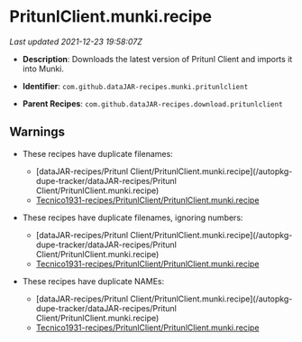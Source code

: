 # PritunlClient.munki.recipe

_Last updated 2021-12-23 19:58:07Z_

- **Description**: Downloads the latest version of Pritunl Client and imports it into Munki.

- **Identifier**: `com.github.dataJAR-recipes.munki.pritunlclient`

- **Parent Recipes**: `com.github.dataJAR-recipes.download.pritunlclient`

## Warnings

- These recipes have duplicate filenames:
    - [dataJAR-recipes/Pritunl Client/PritunlClient.munki.recipe](/autopkg-dupe-tracker/dataJAR-recipes/Pritunl Client/PritunlClient.munki.recipe)
    - [Tecnico1931-recipes/PritunlClient/PritunlClient.munki.recipe](/autopkg-dupe-tracker/Tecnico1931-recipes/PritunlClient/PritunlClient.munki.recipe)

- These recipes have duplicate filenames, ignoring numbers:
    - [dataJAR-recipes/Pritunl Client/PritunlClient.munki.recipe](/autopkg-dupe-tracker/dataJAR-recipes/Pritunl Client/PritunlClient.munki.recipe)
    - [Tecnico1931-recipes/PritunlClient/PritunlClient.munki.recipe](/autopkg-dupe-tracker/Tecnico1931-recipes/PritunlClient/PritunlClient.munki.recipe)

- These recipes have duplicate NAMEs:
    - [dataJAR-recipes/Pritunl Client/PritunlClient.munki.recipe](/autopkg-dupe-tracker/dataJAR-recipes/Pritunl Client/PritunlClient.munki.recipe)
    - [Tecnico1931-recipes/PritunlClient/PritunlClient.munki.recipe](/autopkg-dupe-tracker/Tecnico1931-recipes/PritunlClient/PritunlClient.munki.recipe)